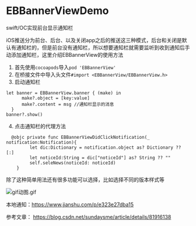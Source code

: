 # EBBannerViewDemo
swift/OC实现前台显示通知栏

iOS推送分为前台、后台、以及关闭app之后的推送这三种模式，后台和关闭是默认有通知栏的，但是前台没有通知栏，所以想要通知栏就需要监听到收到通知后手动添加通知栏，这里介绍EBBannerView的使用方法
1. 首先使用`cocoapods`导入`pod 'EBBannerView'`
2. 在桥接文件中导入头文件`#import <EBBannerView/EBBannerView.h>`
3. 启动通知栏
```
let banner = EBBannerView.banner { (make) in
      make?.object = [key:value]
      make?.content = msg //通知栏显示的消息
  }
banner?.show()
```
4. 点击通知栏的代理方法
```
  @objc private func EBBannerViewDidClickNotification(_ notification:Notification){
         let dic:Dictionary = notification.object as? Dictionary ?? [:]
         let noticeId:String = dic["noticeId"] as? String ?? ""
         self.seleNews(noticeId: noticeId)
    }
```
除了这种简单用法还有很多功能可以选择，比如选择不同的版本样式等


![gif动图.gif](https://upload-images.jianshu.io/upload_images/3305752-e78589a27acfd513.gif?imageMogr2/auto-orient/strip)




本地通知：<https://www.jianshu.com/p/e323e27dba15>

参考文章：
<https://blog.csdn.net/sundaysme/article/details/81916138>
